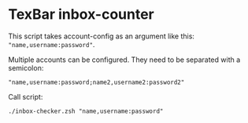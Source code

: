 # TexBar inbox-counter

This script takes account-config as an argument like this: `"name,username:password"`. 

Multiple accounts can be configured. They need to be separated with a semicolon:

```
"name,username:password;name2,username2:password2"                
```

Call script:

```
./inbox-checker.zsh "name,username:password"                      
```                                                               
